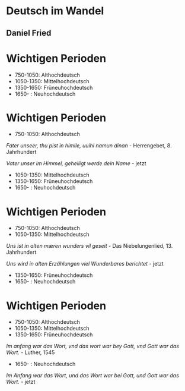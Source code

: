 # Deutsch im Wandel
## Daniel Fried

# Wichtigen Perioden
- 750-1050: Althochdeutsch
- 1050-1350: Mittelhochdeutsch
- 1350-1650: Früneuhochdeutsch
- 1650- : Neuhochdeutsch

# Wichtigen Perioden
- 750-1050: Althochdeutsch

*Fater unseer, thu pist in himile, uuihi namun dinan* - Herrengebet, 8. Jahrhundert

*Vater unser im Himmel, geheiligt werde dein Name* - jetzt

- 1050-1350: Mittelhochdeutsch
- 1350-1650: Früneuhochdeutsch
- 1650- : Neuhochdeutsch

# Wichtigen Perioden
- 750-1050: Althochdeutsch
- 1050-1350: Mittelhochdeutsch

*Uns ist in alten mæren wunders vil geseit* - Das Niebelungenlied, 13. Jahrhundert

*Uns wird in alten Erzählungen viel Wunderbares berichtet* - jetzt

- 1350-1650: Früneuhochdeutsch
- 1650- : Neuhochdeutsch

# Wichtigen Perioden
- 750-1050: Althochdeutsch
- 1050-1350: Mittelhochdeutsch
- 1350-1650: Früneuhochdeutsch

*Im anfang war das Wort, vnd das wort war bey Gott, vnd Gott war das Wort.* - Luther, 1545

- 1650- : Neuhochdeutsch

*Im Anfang war das Wort, und das Wort war bei Gott, und Gott war das Wort.* - jetzt
